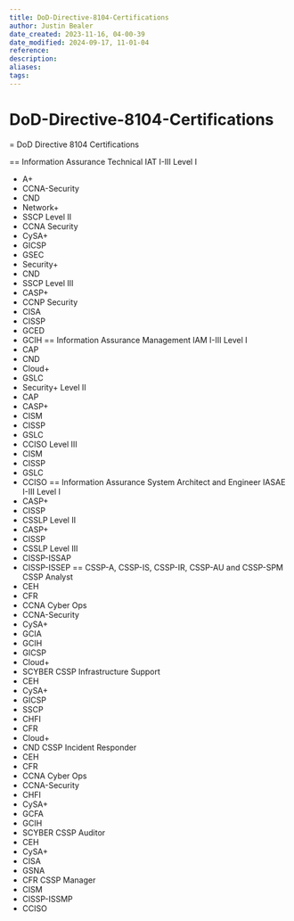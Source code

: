 ```yaml
---
title: DoD-Directive-8104-Certifications
author: Justin Bealer
date_created: 2023-11-16, 04-00-39
date_modified: 2024-09-17, 11-01-04
reference: 
description: 
aliases: 
tags: 
---
```

# DoD-Directive-8104-Certifications
= DoD Directive 8104 Certifications

== Information Assurance Technical IAT I-III
Level I
* A+
* CCNA-Security
* CND
* Network+
* SSCP
Level II
* CCNA Security
* CySA+
* GICSP
* GSEC
* Security+
* CND
* SSCP
Level III
* CASP+
* CCNP Security
* CISA
* CISSP
* GCED
* GCIH
== Information Assurance Management IAM I-III
Level I
* CAP
* CND
* Cloud+
* GSLC
* Security+
Level II
* CAP
* CASP+
* CISM
* CISSP
* GSLC
* CCISO
Level III
* CISM
* CISSP
* GSLC
* CCISO
== Information Assurance System Architect and Engineer IASAE I-III
Level I
* CASP+
* CISSP
* CSSLP
Level II
* CASP+
* CISSP
* CSSLP
Level III
* CISSP-ISSAP
* CISSP-ISSEP
== CSSP-A, CSSP-IS, CSSP-IR, CSSP-AU and CSSP-SPM
CSSP Analyst
* CEH
* CFR
* CCNA Cyber Ops
* CCNA-Security
* CySA+
* GCIA
* GCIH
* GICSP
* Cloud+
* SCYBER
CSSP Infrastructure Support
* CEH
* CySA+
* GICSP
* SSCP
* CHFI
* CFR
* Cloud+
* CND
CSSP Incident Responder
* CEH
* CFR
* CCNA Cyber Ops
* CCNA-Security
* CHFI
* CySA+
* GCFA
* GCIH
* SCYBER
CSSP Auditor
* CEH
* CySA+
* CISA
* GSNA
* CFR
CSSP Manager
* CISM
* CISSP-ISSMP
* CCISO
